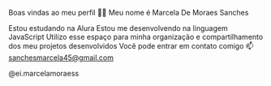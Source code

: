 Boas vindas ao meu perfil 💙💙
Meu nome é Marcela De Moraes Sanches

Estou estudando na Alura
Estou me desenvolvendo na linguagem JavaScript
Utilizo esse espaço para minha organização e compartilhamento dos meu projetos desenvolvidos
Você pode entrar em contato comigo 📫
sanchesmarcela45@gmail.com

@ei.marcelamoraess
